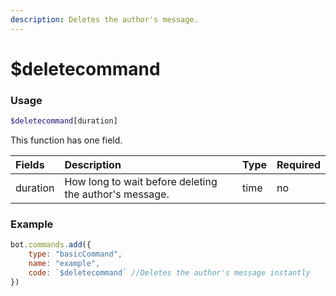```yaml
---
description: Deletes the author's message.
---
```


# $deletecommand
### Usage
```php
$deletecommand[duration]
```

This function has one field.

| Fields | Description | Type | Required |
| :--- | :--- | :--- | :--- |
| duration | How long to wait before deleting the author's message. | time | no |

### Example
```javascript
bot.commands.add({
    type: "basicCommand",
    name: "example",
    code: `$deletecommand` //Deletes the author's message instantly
})
```